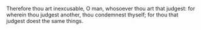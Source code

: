 Therefore thou art inexcusable, O man, whosoever thou art that judgest: for wherein thou judgest another, thou condemnest thyself; for thou that judgest doest the same things.
